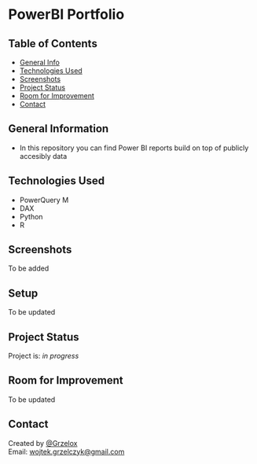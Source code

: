 # PowerBI Portfolio

## Table of Contents
* [General Info](#general-information)
* [Technologies Used](#technologies-used)
* [Screenshots](#screenshots)
* [Project Status](#project-status)
* [Room for Improvement](#room-for-improvement)
* [Contact](#contact)
<!-- * [License](#license) -->


## General Information
- In this repository you can find Power BI reports build on top of publicly accesibly data



## Technologies Used
- PowerQuery M
- DAX
- Python
- R



## Screenshots
To be added
<!-- If you have screenshots you'd like to share, include them here. -->


## Setup
To be updated

## Project Status
Project is: _in progress_


## Room for Improvement
To be updated


## Contact
Created by [@Grzelox](https://github.com/Grzelox)  
Email: wojtek.grzelczyk@gmail.com


<!-- Optional -->
<!-- ## License -->
<!-- This project is open source and available under the [... License](). -->

<!-- You don't have to include all sections - just the one's relevant to your project -->